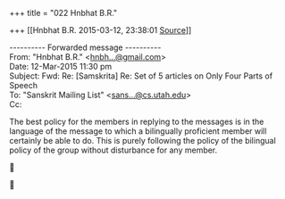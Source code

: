 +++
title = "022 Hnbhat B.R."

+++
[[Hnbhat B.R.	2015-03-12, 23:38:01 [Source](https://groups.google.com/g/samskrita/c/tZJaNR8bedA)]]



---------- Forwarded message ----------  
From: "Hnbhat B.R." \<[hnbh...@gmail.com]()\>  
Date: 12-Mar-2015 11:30 pm  
Subject: Fwd: Re: \[Samskrita\] Re: Set of 5 articles on Only Four Parts of Speech  
To: "Sanskrit Mailing List" \<[sans...@cs.utah.edu]()\>  
Cc:  
  

The best policy for the members in replying to the messages is in the language of the message to which a bilingually proficient member will certainly be able to do. This is purely following the policy of the bilingual policy of the group without disturbance for any member.  





